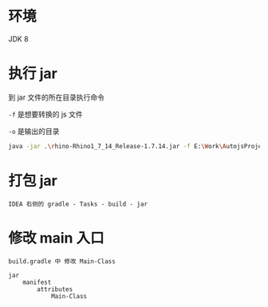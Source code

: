 # 环境

JDK 8

# 执行 jar

到 jar 文件的所在目录执行命令

`-f` 是想要转换的 js 文件

`-o` 是输出的目录

```bash
java -jar .\rhino-Rhino1_7_14_Release-1.7.14.jar -f E:\Work\AutojsProject\autox-super-kit\out\main.js -o E:\Work\AutojsProject\autox-super-kit\out\dist\
```

# 打包 jar
```
IDEA 右侧的 gradle - Tasks - build - jar
```

# 修改 main 入口
```
build.gradle 中 修改 Main-Class

jar 
    manifest
        attributes
            Main-Class
```